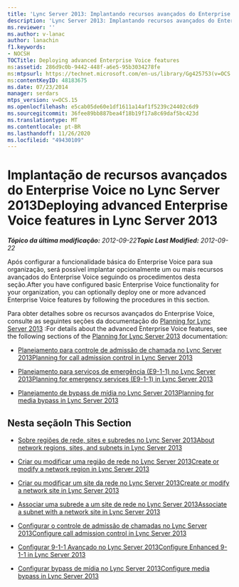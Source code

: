 ```yaml
---
title: 'Lync Server 2013: Implantando recursos avançados do Enterprise Voice'
description: 'Lync Server 2013: Implantando recursos avançados do Enterprise Voice.'
ms.reviewer: ''
ms.author: v-lanac
author: lanachin
f1.keywords:
- NOCSH
TOCTitle: Deploying advanced Enterprise Voice features
ms:assetid: 286d9c0b-9442-448f-a6e5-95b3034278fe
ms:mtpsurl: https://technet.microsoft.com/en-us/library/Gg425753(v=OCS.15)
ms:contentKeyID: 48183675
ms.date: 07/23/2014
manager: serdars
mtps_version: v=OCS.15
ms.openlocfilehash: e5cab05de60e1df1611a14af1f5239c24402c6d9
ms.sourcegitcommit: 36fee89bb887bea4f18b19f17a8c69daf5bc423d
ms.translationtype: MT
ms.contentlocale: pt-BR
ms.lasthandoff: 11/26/2020
ms.locfileid: "49430109"
---
```

# <a name="deploying-advanced-enterprise-voice-features-in-lync-server-2013"></a><span data-ttu-id="0c82b-103">Implantação de recursos avançados do Enterprise Voice no Lync Server 2013</span><span class="sxs-lookup"><span data-stu-id="0c82b-103">Deploying advanced Enterprise Voice features in Lync Server 2013</span></span>

<div data-xmlns="http://www.w3.org/1999/xhtml">

<div class="topic" data-xmlns="http://www.w3.org/1999/xhtml" data-msxsl="urn:schemas-microsoft-com:xslt" data-cs="https://msdn.microsoft.com/">

<div data-asp="https://msdn2.microsoft.com/asp">



</div>

<div id="mainSection">

<div id="mainBody"><span data-ttu-id="0c82b-104">

<span> </span></span><span class="sxs-lookup"><span data-stu-id="0c82b-104">

<span> </span></span></span>

<span data-ttu-id="0c82b-105">_**Tópico da última modificação:** 2012-09-22_</span><span class="sxs-lookup"><span data-stu-id="0c82b-105">_**Topic Last Modified:** 2012-09-22_</span></span>

<span data-ttu-id="0c82b-106">Após configurar a funcionalidade básica do Enterprise Voice para sua organização, será possível implantar opcionalmente um ou mais recursos avançados do Enterprise Voice seguindo os procedimentos desta seção.</span><span class="sxs-lookup"><span data-stu-id="0c82b-106">After you have configured basic Enterprise Voice functionality for your organization, you can optionally deploy one or more advanced Enterprise Voice features by following the procedures in this section.</span></span>

<span data-ttu-id="0c82b-107">Para obter detalhes sobre os recursos avançados do Enterprise Voice, consulte as seguintes seções da documentação do [Planning for Lync Server 2013](lync-server-2013-planning.md) :</span><span class="sxs-lookup"><span data-stu-id="0c82b-107">For details about the advanced Enterprise Voice features, see the following sections of the [Planning for Lync Server 2013](lync-server-2013-planning.md) documentation:</span></span>

  - [<span data-ttu-id="0c82b-108">Planejamento para controle de admissão de chamada no Lync Server 2013</span><span class="sxs-lookup"><span data-stu-id="0c82b-108">Planning for call admission control in Lync Server 2013</span></span>](lync-server-2013-planning-for-call-admission-control.md)

  - [<span data-ttu-id="0c82b-109">Planejamento para serviços de emergência (E9-1-1) no Lync Server 2013</span><span class="sxs-lookup"><span data-stu-id="0c82b-109">Planning for emergency services (E9-1-1) in Lync Server 2013</span></span>](lync-server-2013-planning-for-emergency-services-e9-1-1.md)

  - [<span data-ttu-id="0c82b-110">Planejamento de bypass de mídia no Lync Server 2013</span><span class="sxs-lookup"><span data-stu-id="0c82b-110">Planning for media bypass in Lync Server 2013</span></span>](lync-server-2013-planning-for-media-bypass.md)

<div>

## <a name="in-this-section"></a><span data-ttu-id="0c82b-111">Nesta seção</span><span class="sxs-lookup"><span data-stu-id="0c82b-111">In This Section</span></span>

  - [<span data-ttu-id="0c82b-112">Sobre regiões de rede, sites e subredes no Lync Server 2013</span><span class="sxs-lookup"><span data-stu-id="0c82b-112">About network regions, sites, and subnets in Lync Server 2013</span></span>](lync-server-2013-about-network-regions-sites-and-subnets.md)

  - [<span data-ttu-id="0c82b-113">Criar ou modificar uma região de rede no Lync Server 2013</span><span class="sxs-lookup"><span data-stu-id="0c82b-113">Create or modify a network region in Lync Server 2013</span></span>](lync-server-2013-create-or-modify-a-network-region.md)

  - [<span data-ttu-id="0c82b-114">Criar ou modificar um site da rede no Lync Server 2013</span><span class="sxs-lookup"><span data-stu-id="0c82b-114">Create or modify a network site in Lync Server 2013</span></span>](lync-server-2013-create-or-modify-a-network-site.md)

  - [<span data-ttu-id="0c82b-115">Associar uma subrede a um site de rede no Lync Server 2013</span><span class="sxs-lookup"><span data-stu-id="0c82b-115">Associate a subnet with a network site in Lync Server 2013</span></span>](lync-server-2013-associate-a-subnet-with-a-network-site.md)

  - [<span data-ttu-id="0c82b-116">Configurar o controle de admissão de chamadas no Lync Server 2013</span><span class="sxs-lookup"><span data-stu-id="0c82b-116">Configure call admission control in Lync Server 2013</span></span>](lync-server-2013-configure-call-admission-control.md)

  - [<span data-ttu-id="0c82b-117">Configurar 9-1-1 Avançado no Lync Server 2013</span><span class="sxs-lookup"><span data-stu-id="0c82b-117">Configure Enhanced 9-1-1 in Lync Server 2013</span></span>](lync-server-2013-configure-enhanced-9-1-1.md)

  - [<span data-ttu-id="0c82b-118">Configurar bypass de mídia no Lync Server 2013</span><span class="sxs-lookup"><span data-stu-id="0c82b-118">Configure media bypass in Lync Server 2013</span></span>](lync-server-2013-configure-media-bypass.md)

<span data-ttu-id="0c82b-119"></div>

</div>

<span> </span>

</div>

</div>

</span><span class="sxs-lookup"><span data-stu-id="0c82b-119"></div>

</div>

<span> </span>

</div>

</div>

</span></span></div>

